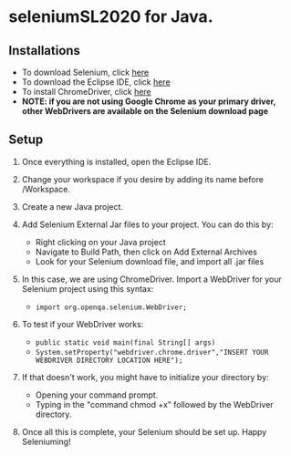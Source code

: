 # seleniumSL2020 for Java.

## Installations

* To download Selenium, click [here](https://www.selenium.dev/downloads/)
* To download the Eclipse IDE, click [here](https://www.eclipse.org/downloads/)
* To install ChromeDriver, click [here](https://sites.google.com/a/chromium.org/chromedriver/)
* **NOTE: if you are not using Google Chrome as your primary driver, other WebDrivers are available on the Selenium download page**

## Setup
1. Once everything is installed, open the Eclipse IDE.
2. Change your workspace if you desire by adding its name before /Workspace.
3. Create a new Java project.
4. Add Selenium External Jar files to your project. You can do this by: 
   * Right clicking on your Java project
   * Navigate to Build Path, then click on Add External Archives
   * Look for your Selenium download file, and import all .jar files

5. In this case, we are using ChromeDriver. Import a WebDriver for your Selenium project using this syntax:
   * ``` import org.openqa.selenium.WebDriver; ```

6. To test if your WebDriver works:
   * ``` public static void main(final String[] args) ```
   * ```System.setProperty("webdriver.chrome.driver","INSERT YOUR WEBDRIVER DIRECTORY LOCATION HERE"); ```
   
7. If that doesn't work, you might have to initialize your directory by:
   * Opening your command prompt.
   * Typing in the "command chmod +x" followed by the WebDriver directory.
   
8. Once all this is complete, your Selenium should be set up. Happy Seleniuming!
